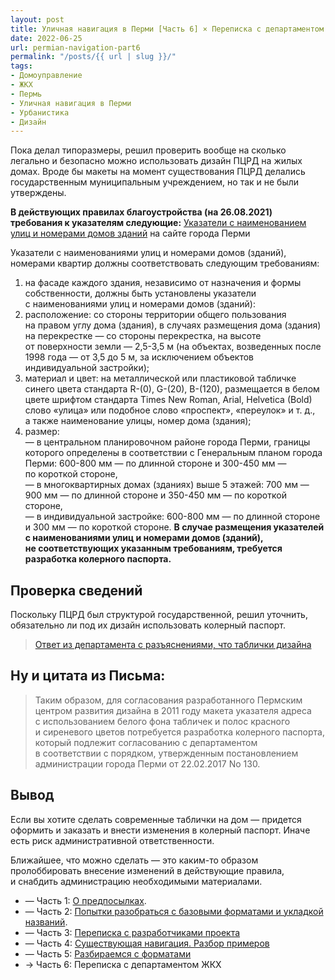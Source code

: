 ```yaml
---
layout: post
title: Уличная навигация в Перми [Часть 6] × Переписка с департаментом ЖКХ и Благоустройства
date: 2022-06-25
url: permian-navigation-part6
permalink: "/posts/{{ url | slug }}/"
tags:
- Домоуправление   
- ЖКХ   
- Пермь   
- Уличная навигация в Перми   
- Урбанистика
- Дизайн
---
```

Пока делал типоразмеры, решил проверить вообще на сколько легально и безопасно можно использовать дизайн ПЦРД на жилых домах. Вроде бы макеты на момент существования ПЦРД делались государственным муниципальным учреждением, но так и не были утверждены.

**В действующих правилах благоустройства (на 26.08.2021) требования к указателям следующие:**
[Указатели с наименованием улиц и номерами домов зданий](https://www.gorodperm.ru/actions/building-up/arch_oblik_perm/ukazateli_ulitsu/) на сайте города Перми

Указатели с наименованиями улиц и номерами домов (зданий), номерами квартир должны соответствовать следующим требованиям:
1. на фасаде каждого здания, независимо от назначения и формы собственности, должны быть установлены указатели с наименованиями улиц и номерами домов (зданий):
2. расположение: со стороны территории общего пользования на правом углу дома (здания), в случаях размещения дома (здания) на перекрестке — со стороны перекрестка, на высоте от поверхности земли — 2,5-3,5 м (на объектах, возведенных после 1998 года — от 3,5 до 5 м, за исключением объектов индивидуальной застройки);
3. материал и цвет: на металлической или пластиковой табличке синего цвета стандарта R-(0), G-(20), В-(120), размещается в белом цвете шрифтом стандарта Times New Roman, Arial, Helvetica (Bold) слово «улица» или подобное слово «проспект», «переулок» и т. д., а также наименование улицы, номер дома (здания);
4. размер:<br>
— в центральном планировочном районе города Перми, границы которого определены в соответствии с Генеральным планом города Перми: 600-800 мм — по длинной стороне и 300-450 мм — по короткой стороне,<br>
— в многоквартирных домах (зданиях) выше 5 этажей: 700 мм — 900 мм — по длинной стороне и 350-450 мм — по короткой стороне,<br>
— в индивидуальной застройке: 600-800 мм — по длинной стороне и 300 мм — по короткой стороне.
**В случае размещения указателей с наименованиями улиц и номерами домов (зданий), не соответствующих указанным требованиям, требуется разработка колерного паспорта.**

## Проверка сведений
Поскольку ПЦРД был структурой государственной, решил уточнить, обязательно ли под их дизайн использовать колерный паспорт.

> [Ответ из департамента с разъяснениями, что таблички дизайна](https://drive.google.com/file/d/1Otlwx64rPB39z0hzRdlLUf2iTENClTnJ/view?usp=sharing)

## Ну и цитата из Письма:
> Таким образом, для согласования разработанного Пермским центром развития дизайна в 2011 году макета указателя адреса с использованием белого фона табличек и полос красного и сиреневого цветов потребуется разработка колерного паспорта, который подлежит согласованию с департаментом в соответствии с порядком, утвержденным постановлением администрации города Перми от 22.02.2017 No 130.

## Вывод
Если вы хотите сделать современные таблички на дом &mdash; придется оформить и заказать и внести изменения в колерный паспорт. Иначе есть риск административной ответственности.

Ближайшее, что можно сделать &mdash; это каким-то образом пролоббировать внесение изменений в действующие правила, и снабдить администрацию необходимыми материалами.
- — Часть 1: [О предпосылках](https://furye.ru/posts/permian-street-navigation-part1/).
- — Часть 2: [Попытки разобраться с базовыми форматами и укладкой названий](https://furye.ru/posts/permian-navigation-part2/).
- — Часть 3: [Переписка с разработчиками проекта](https://furye.ru/posts/permian-navigation-part3/)
- — Часть 4: [Существующая навигация. Разбор примеров](https://furye.ru/posts/permian-navigation-part4/)
- — Часть 5: [Разбираемся с форматами](https://furye.ru/posts/permian-navigation-part5/)
- → Часть 6: Переписка с департаментом ЖКХ